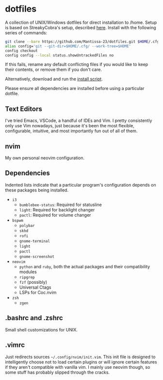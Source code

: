# dotfiles

A collection of UNIX/Windows dotfiles for direct installation to /home. Setup is based on StreakyCobra's setup, described [here](https://developer.atlassian.com/blog/2016/02/best-way-to-store-dotfiles-git-bare-repo/). Install with the following series of commands:

```bash
git clone --bare https://github.com/Mantissa-23/dotfiles.git $HOME/.cfg
alias config='git --git-dir=$HOME/.cfg/ --work-tree=$HOME'
config checkout
config config --local status.showUntrackedFiles no
```

If this fails, rename any default conflicting files if you would like to keep their contents, or remove them if you don't care.

Alternatively, download and run the [install script](https://github.com/Mantissa-23/dotfiles/blob/master/install.sh).

Please ensure all dependencies are installed before using a particular dotfile.

## Text Editors

I've tried Emacs, VSCode, a handful of IDEs and Vim. I pretty consistently only use Vim nowadays, just because it's been the most flexible, configurable, intuitive, and most importantly fun out of all of them.

## nvim

My own personal neovim configuration.

## Dependencies

Indented lists indicate that a particular program's configuration depends on these packages being installed.
- `i3`
  - `bumblebee-status`: Required for statusline
  - `light`: Required for backlight changer
  - `pactl`: Required for volume changer
- `bspwm`
  - `polybar`
  - `skhd`
  - `rofi`
  - `gnome-terminal`
  - `light`
  - `pactl`
  - `gnome-screenshot`
- `neovim`
  - `python` and `ruby`, both the actual packages and their compatibility modules
  - `ripgrep`
  - `fzf` (possibly)
  - Universal Ctags
  - LSPs for Coc.nvim
- `zsh`
  - `zgen`

## .bashrc and .zshrc

Small shell customizations for UNIX.

## .vimrc

Just redirects sources `~/.config/nvim/init.vim`. This init file is designed to intelligently choose not to load certain plugins or will ignore certain features if they aren't compatible with vanilla vim. I mainly use neovim though, so some stuff has probably slipped through the cracks.
